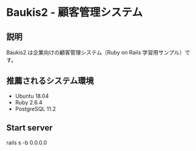 # Baukis2 - 顧客管理システム

## 説明

Baukis2 は企業向けの顧客管理システム（Ruby on Rails 学習用サンプル）です。

## 推薦されるシステム環境

- Ubuntu 18.04
- Ruby 2.6.4
- PostgreSQL 11.2

## Start server

rails s -b 0.0.0.0

